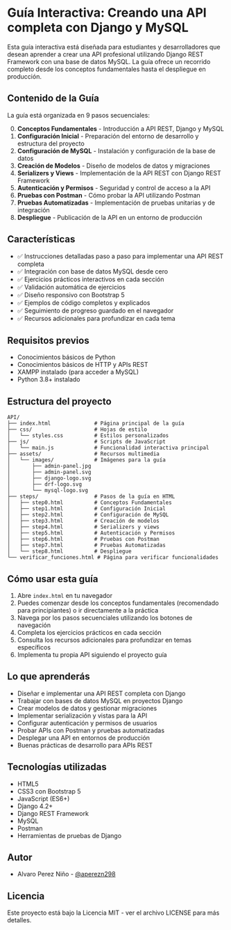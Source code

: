 # Guía Interactiva: Creando una API completa con Django y MySQL

Esta guía interactiva está diseñada para estudiantes y desarrolladores que desean aprender a crear una API profesional utilizando Django REST Framework con una base de datos MySQL. La guía ofrece un recorrido completo desde los conceptos fundamentales hasta el despliegue en producción.

## Contenido de la Guía

La guía está organizada en 9 pasos secuenciales:

0. **Conceptos Fundamentales** - Introducción a API REST, Django y MySQL
1. **Configuración Inicial** - Preparación del entorno de desarrollo y estructura del proyecto
2. **Configuración de MySQL** - Instalación y configuración de la base de datos
3. **Creación de Modelos** - Diseño de modelos de datos y migraciones
4. **Serializers y Views** - Implementación de la API REST con Django REST Framework
5. **Autenticación y Permisos** - Seguridad y control de acceso a la API
6. **Pruebas con Postman** - Cómo probar la API utilizando Postman
7. **Pruebas Automatizadas** - Implementación de pruebas unitarias y de integración
8. **Despliegue** - Publicación de la API en un entorno de producción

## Características

- ✅ Instrucciones detalladas paso a paso para implementar una API REST completa
- ✅ Integración con base de datos MySQL desde cero
- ✅ Ejercicios prácticos interactivos en cada sección
- ✅ Validación automática de ejercicios
- ✅ Diseño responsivo con Bootstrap 5
- ✅ Ejemplos de código completos y explicados
- ✅ Seguimiento de progreso guardado en el navegador
- ✅ Recursos adicionales para profundizar en cada tema

## Requisitos previos

- Conocimientos básicos de Python
- Conocimientos básicos de HTTP y APIs REST
- XAMPP instalado (para acceder a MySQL)
- Python 3.8+ instalado

## Estructura del proyecto

```
API/
├── index.html              # Página principal de la guía
├── css/                    # Hojas de estilo
│   └── styles.css          # Estilos personalizados
├── js/                     # Scripts de JavaScript
│   └── main.js             # Funcionalidad interactiva principal
├── assets/                 # Recursos multimedia
│   └── images/             # Imágenes para la guía
│       ├── admin-panel.jpg
│       ├── admin-panel.svg
│       ├── django-logo.svg
│       ├── drf-logo.svg
│       └── mysql-logo.svg
├── steps/                  # Pasos de la guía en HTML
│   ├── step0.html          # Conceptos Fundamentales
│   ├── step1.html          # Configuración Inicial
│   ├── step2.html          # Configuración de MySQL
│   ├── step3.html          # Creación de modelos
│   ├── step4.html          # Serializers y views
│   ├── step5.html          # Autenticación y Permisos
│   ├── step6.html          # Pruebas con Postman
│   ├── step7.html          # Pruebas Automatizadas
│   └── step8.html          # Despliegue
└── verificar_funciones.html # Página para verificar funcionalidades
```

## Cómo usar esta guía

1. Abre `index.html` en tu navegador
2. Puedes comenzar desde los conceptos fundamentales (recomendado para principiantes) o ir directamente a la práctica
3. Navega por los pasos secuenciales utilizando los botones de navegación
4. Completa los ejercicios prácticos en cada sección
5. Consulta los recursos adicionales para profundizar en temas específicos
6. Implementa tu propia API siguiendo el proyecto guía

## Lo que aprenderás

- Diseñar e implementar una API REST completa con Django
- Trabajar con bases de datos MySQL en proyectos Django
- Crear modelos de datos y gestionar migraciones
- Implementar serialización y vistas para la API
- Configurar autenticación y permisos de usuarios
- Probar APIs con Postman y pruebas automatizadas
- Desplegar una API en entornos de producción
- Buenas prácticas de desarrollo para APIs REST

## Tecnologías utilizadas

- HTML5
- CSS3 con Bootstrap 5
- JavaScript (ES6+)
- Django 4.2+
- Django REST Framework
- MySQL
- Postman
- Herramientas de pruebas de Django

## Autor

- Alvaro Perez Niño - [@aperezn298](https://github.com/aperezn298)

## Licencia

Este proyecto está bajo la Licencia MIT - ver el archivo LICENSE para más detalles.
